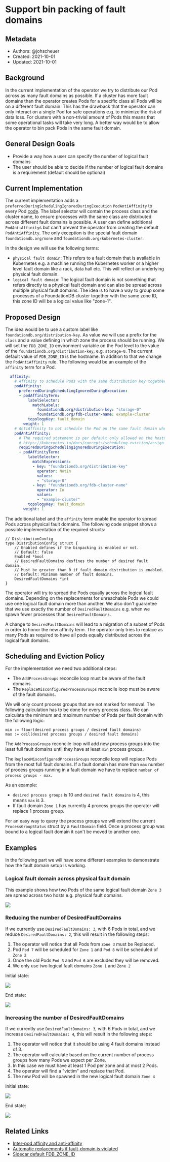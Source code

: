 # Support bin packing of fault domains

## Metadata

* Authors: @johscheuer
* Created: 2021-10-01
* Updated: 2021-10-01

## Background

In the current implementation of the operator we try to distribute our Pod across as many fault domains as possible.
If a cluster has more fault domains than the operator creates Pods for a specific class all Pods will be on a different fault domain.
This has the drawback that the operator can only interact on a single Pod for safe operations e.g. to minimize the risk of data loss.
For clusters with a non-trivial amount of Pods this means that some operational tasks will take very long.
A better way would be to allow the operator to bin pack Pods in the same fault domain.

## General Design Goals

* Provide a way how a user can specify the number of logical fault domains
* The user should be able to decide if the number of logical fault domains is a requirement (default should be optional)

## Current Implementation

The current implementation adds a `preferredDuringSchedulingIgnoredDuringExecution` `PodAntiAffinity` to every Pod [code](https://github.com/FoundationDB/fdb-kubernetes-operator/blob/master/internal/pod_models.go#L308-L334).
The label selector will contain the process class and the cluster name, to ensure processes with the same class are distributed across different fault domains is possible.
A user can define additional `PodAntiAffinity`s but can't prevent the operator from creating the default `PodAntiAffinity`.
The only exception is the special fault domain `foundationdb.org/none` and `foundationdb.org/kubernetes-cluster`.

In the design we will use the following terms:

- `physical fault domain`: This refers to a fault domain that is available in Kubernetes e.g. a machine running the Kubernetes worker or a higher level fault domain like a rack, data hall etc.
  This will reflect an underlying physical fault domain.
- `logical fault domain`: The logical fault domain is not something that refers directly to a physical fault domain and can also be spread across multiple physical fault domains.
  The idea is to have a way to group some processes of a FoundationDB cluster together with the same zone ID, this zone ID will be a logical value like "zone-1".

## Proposed Design

The idea would be to use a custom label like `foundationdb.org/distribution-key`.
As value we will use a prefix for the `class` and a value defining in which zone the process should be running.
We will set the `FDB_ZONE_ID` environment variable on the Pod level to the value of the `foundationdb.org/distribution-key`, e.g. `storage-0`.
The current default value of `FDB_ZONE_ID` is the hostname.
In addition to that we change the `PodAntiAffinity` rule.
The following would be an example of the `affinity` term for a Pod.

```yaml
  affinity:
    # Affinity to schedule Pods with the same distribution key together
    podAffinity:
      preferredDuringSchedulingIgnoredDuringExecution:
      - podAffinityTerm:
          labelSelector:
            matchLabels:
              foundationdb.org/distribution-key: "storage-0"
              foundationdb.org/fdb-cluster-name: example-cluster
          topologyKey: fault_domain
        weight: 1
    # AntiAffinity to not schedule the Pod on the same fault domain where other Pods with a different distribution key are running
    podAntiAffinity:
      # The required statement is per default only allowed on the hostname:
      # https://kubernetes.io/docs/concepts/scheduling-eviction/assign-pod-node/#an-example-of-a-pod-that-uses-pod-affinity
      requiredDuringSchedulingIgnoredDuringExecution:
      - podAffinityTerm:
          labelSelector:
            matchExpressions:
            - key: "foundationdb.org/distribution-key"
              operator: NotIn
              values:
              - "storage-0"
            - key: "foundationdb.org/fdb-cluster-name"
              operator: In
              values:
              - "example-cluster"
          topologyKey: fault_domain
        weight: 1
```

The additional label and the `affinity` term enable the operator to spread Pods across physical fault domains.
The following code snippet shows a possible implementation of the required structs:

```golang
// DistributionConfig
type DistributionConfig struct {
    // Enabled defines if the binpacking is enabled or not.
    // Default: false
    Enabled *bool
    // DesiredFaultDomains desfines the number of desired fault domain.
    // Must be greater than 0 if fault domain distribution is enabled.
    // Default: Minimum number of fault domains.
    DesiredFaultDomains *int
}
```

The operator will try to spread the Pods equally across the logical fault domains.
Depending on the replacements for unreachable Pods we could use one logical fault domain more than another.
We also don't guarantee that we use exactly the number of `DesiredFaultDomains` e.g. when we spawn fewer processes than `DesiredFaultDomains`.

A change to `DesiredFaultDomains` will lead to a migration of a subset of Pods in order to honor the new affinity term.
The operator only tries to replace as many Pods as required to have all pods equally distributed across the logical fault domains.

## Scheduling and Eviction Policy

For the implementation we need two additional steps:

- The `AddProcessGroups` reconcile loop must be aware of the fault domains.
- The `ReplaceMisconfiguredProcessGroups` reconcile loop must be aware of the fault domains.

We will only count process groups that are not marked for removal.
The following calculation has to be done for every process class.
We can calculate the minimum and maximum number of Pods per fault domain with the following logic:

```
min := floor(desired process groups / desired fault domains)
max := ceil(desired process groups / desired fault domains)
```

The `AddProcessGroups` reconcile loop will add new process groups into the least full fault domains until they have at least `min` process groups.

The `ReplaceMisconfiguredProcessGroups` reconcile loop will replace Pods from the most full fault domains.
If a fault domain has more than `max` number of process groups running in a fault domain we have to replace `number of process groups - max`.

As an example:

- `desired process groups` is 10 and `desired fault domains` is 4, this means `max` is 3.
- If fault domain `Zone 1` has currently 4 process groups the operator will replace 1 process group.

For an easy way to query the process groups we will extend the current `ProcessGroupStatus` struct by a `FaultDomain` field.
Once a process group was bound to a logical fault domain it can't be moved to another one.

## Examples

In the following part we will have some different examples to demonstrate how the fault domain setup is working.

### Logical fault domain across physical fault domain

This example shows how two Pods of the same logical fault domain `Zone 3` are spread across two hosts e.g. physical fault domains.

<img src="./imgs/fault_domain_multi_host.svg">

### Reducing the number of DesiredFaultDomains

If we currently use `DesiredFaultDomains: 3`, with 6 Pods in total, and we reduce `DesiredFaultDomains: 2`, this will result in the following steps:

1. The operator will notice that all Pods from `Zone 3` must be Replaced.
1. Pod `Pod 7` will be scheduled for `Zone 1` and `Pod 8` will be scheduled of `Zone 2`
1. Once the old Pods `Pod 3` and `Pod 6` are excluded they will be removed.
1. We only use two logical fault domains `Zone 1` and `Zone 2`

Initial state:

<img src="./imgs/fault_domain_multi_host.svg">

End state:

<img src="./imgs/reduce_fault_domains.svg">

### Increasing the number of DesiredFaultDomains

If we currently use `DesiredFaultDomains: 3`, with 6 Pods in total, and we increase `DesiredFaultDomains: 4`, this will result in the following steps:

1. The operator will notice that it should be using 4 fault domains instead of 3.
1. The operator will calculate based on the current number of process groups how many Pods we expect per Zone.
1. In this case we must have at least 1 Pod per zone and at most 2 Pods.
1. The operator will find a "victim" and replace that Pod.
1. The new Pod will be spawned in the new logical fault domain `Zone 4`

Initial state:

<img src="./imgs/increase_fault_domain_initial.svg">

End state:

<img src="./imgs/increase_fault_domain_end.svg">


## Related Links

* [Inter-pod affinity and anti-affinity](https://kubernetes.io/docs/concepts/scheduling-eviction/assign-pod-node/#inter-pod-affinity-and-anti-affinity)
* [Automatic replacements if fault-domain is violated](https://github.com/FoundationDB/fdb-kubernetes-operator/issues/499)
* [Sidecar default FDB_ZONE_ID](https://github.com/apple/foundationdb/blob/6.3.22/packaging/docker/sidecar/sidecar.py#L230-L234)

